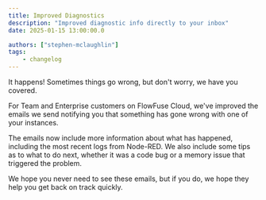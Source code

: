 ```yaml
---
title: Improved Diagnostics
description: "Improved diagnostic info directly to your inbox"
date: 2025-01-15 13:00:00.0

authors: ["stephen-mclaughlin"]
tags:
    - changelog
---
```


It happens! Sometimes things go wrong, but don't worry, we have you covered.

For Team and Enterprise customers on FlowFuse Cloud, we've improved the emails we send notifying you that something has gone wrong with one of your instances.

The emails now include more information about what has happened, including the most recent logs from Node-RED. We also include some tips as to what to do next, whether it was a code bug or a memory issue that triggered the problem.

We hope you never need to see these emails, but if you do, we hope they help you get back on track quickly.

